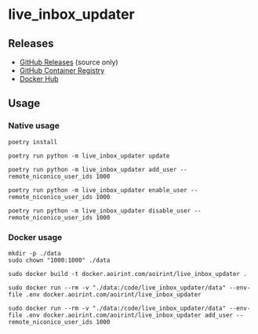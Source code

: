 # live_inbox_updater

## Releases

- [GitHub Releases](https://github.com/aoirint/live_inbox_updater/releases) (source only)
- [GitHub Container Registry](https://github.com/aoirint/live_inbox_updater/pkgs/container/live_inbox_updater)
- [Docker Hub](https://hub.docker.com/r/aoirint/live_inbox_updater)

## Usage

### Native usage

```shell
poetry install

poetry run python -m live_inbox_updater update

poetry run python -m live_inbox_updater add_user --remote_niconico_user_ids 1000

poetry run python -m live_inbox_updater enable_user --remote_niconico_user_ids 1000

poetry run python -m live_inbox_updater disable_user --remote_niconico_user_ids 1000
```

### Docker usage

```shell
mkdir -p ./data
sudo chown "1000:1000" ./data

sudo docker build -t docker.aoirint.com/aoirint/live_inbox_updater .

sudo docker run --rm -v "./data:/code/live_inbox_updater/data" --env-file .env docker.aoirint.com/aoirint/live_inbox_updater

sudo docker run --rm -v "./data:/code/live_inbox_updater/data" --env-file .env docker.aoirint.com/aoirint/live_inbox_updater add_user --remote_niconico_user_ids 1000
```
